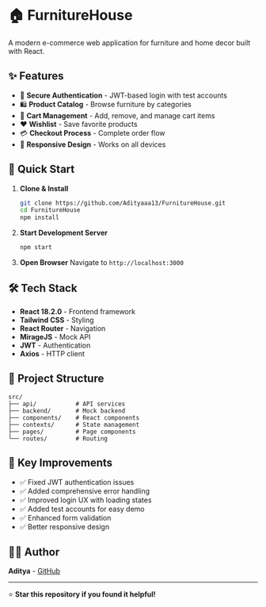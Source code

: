 # 🏠 FurnitureHouse

A modern e-commerce web application for furniture and home decor built with React.

## ✨ Features

- 🔐 **Secure Authentication** - JWT-based login with test accounts
- 🛍️ **Product Catalog** - Browse furniture by categories
- 🛒 **Cart Management** - Add, remove, and manage cart items
- ❤️ **Wishlist** - Save favorite products
- 💳 **Checkout Process** - Complete order flow
- 📱 **Responsive Design** - Works on all devices

## 🚀 Quick Start

1. **Clone & Install**
   ```bash
   git clone https://github.com/Adityaaa13/FurnitureHouse.git
   cd FurnitureHouse
   npm install
   ```

2. **Start Development Server**
   ```bash
   npm start
   ```

3. **Open Browser**
   Navigate to `http://localhost:3000`



## 🛠️ Tech Stack

- **React 18.2.0** - Frontend framework
- **Tailwind CSS** - Styling
- **React Router** - Navigation
- **MirageJS** - Mock API
- **JWT** - Authentication
- **Axios** - HTTP client

## 📁 Project Structure

```
src/
├── api/           # API services
├── backend/       # Mock backend
├── components/    # React components
├── contexts/      # State management
├── pages/         # Page components
└── routes/        # Routing
```

## 🎯 Key Improvements

- ✅ Fixed JWT authentication issues
- ✅ Added comprehensive error handling
- ✅ Improved login UX with loading states
- ✅ Added test accounts for easy demo
- ✅ Enhanced form validation
- ✅ Better responsive design

## 👨‍💻 Author

**Aditya** - [GitHub](https://github.com/Adityaaa13)

---

⭐ **Star this repository if you found it helpful!**

